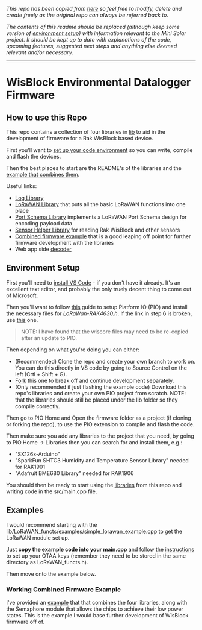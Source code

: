 _This repo has been copied from [here](https://github.com/kalknight/WisBlockEnvironmentalDataloggerFirmware) so feel free to modify, delete and create freely as the original repo can always be referred back to._

_The contents of this readme should be replaced (although keep some version of [environment setup](#environment-setup)) with information relevant to the Mini Solar project. It should be kept up to date with explanations of the code, upcoming features, suggested next steps and anything else deemed relevant and/or necessary._

---

# WisBlock Environmental Datalogger Firmware

## How to use this Repo

This repo contains a collection of four libraries in [lib](./lib) to aid in the development of firmware for a Rak WisBlock based device.

First you'll want to [set up your code environment](#environment-setup) so you can write, compile and flash the devices.

Then the best places to start are the README's of the libraries and the [example that combines them](#working-combined-example/).

Useful links:

- [Log Library](./lib/Logging/)
- [LoRaWAN Library](./lib/LoRaWAN_functs/) that puts all the basic LoRaWAN functions into one place
- [Port Schema Library](./lib/PortSchema) implements a LoRaWAN Port Schema design for encoding payload data
- [Sensor Helper Library](./lib/SensorHelper/) for reading Rak WisBlock and other sensors
- [Combined firmware example](./examples/Combined_lib_example/) that is a good leaping off point for further firmware development with the libraries
- Web app side [decoder](https://github.com/minisolarunsw/LoRaWANProjectRepo/tree/main/Ubidots/PayloadDecoder)

## Environment Setup

First you'll need to [install VS Code](https://code.visualstudio.com/Download) - if you don't have it already. It's an excellent text editor, and probably the only truely decent thing to come out of Microsoft.

Then you'll want to follow [this](https://docs.rakwireless.com/Knowledge-Hub/Learn/Board-Support-Package-Installation-in-PlatformIO/) guide to setup Platform IO (PIO) and install the necessary files for _LoRaWan-RAK4630.h_. If the link in step 6 is broken, use [this](https://github.com/RAKWireless/WisBlock) one.

> NOTE: I have found that the wiscore files may need to be re-copied after an update to PIO.

Then depending on what you're doing you can either:

- (Recommended) Clone the repo and create your own branch to work on. You can do this directly in VS code by going to Source Control on the left (Crtl + Shift + G).
- [Fork](https://docs.github.com/en/get-started/quickstart/fork-a-repo) this one to break off and continue development separately.
- (Only recommended if just flashing the example code) Download this repo's libraries and create your own PIO project from scratch. NOTE: that the libraries should still be placed under the lib folder so they compile correctly.

Then go to PIO Home and Open the firmware folder as a project (if cloning or forking the repo), to use the PIO extension to compile and flash the code.

Then make sure you add any libraries to the project that you need, by going to PIO Home -> Libraries then you can search for and install them, e.g.:

- "SX126x-Arduino"
- "SparkFun SHTC3 Humidity and Temperature Sensor Library" needed for RAK1901
- "Adafruit BME680 Library" needed for RAK1906

You should then be ready to start using the [libraries](./lib/) from this repo and writing code in the src/main.cpp file.

## Examples

I would recommend starting with the lib/LoRaWAN_functs/examples/simple_lorawan_example.cpp to get the LoRaWAN module set up.

Just **copy the example code into your main.cpp** and follow the [instructions](./lib/LoRaWAN_functs/#otaa-keys) to set up your OTAA keys (remember they need to be stored in the same directory as LoRaWAN_functs.h).

Then move onto the example below.

### Working Combined Firmware Example

I've provided an [example](./examples/Combined_lib_example/) that that combines the four libraries, along with the Semaphore module that allows the chips to achieve their low power states. This is the example I would base further development of WisBlock firmware off of.
